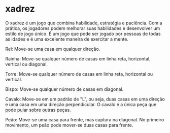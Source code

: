 # xadrez

O xadrez é um jogo que combina habilidade, estratégia e paciência. Com a prática, os jogadores podem melhorar suas habilidades e desenvolver um estilo de jogo único. É um jogo que pode ser jogado por pessoas de todas as idades e é uma excelente maneira de exercitar a mente.

Rei: Move-se uma casa em qualquer direção.

Rainha: Move-se qualquer número de casas em linha reta, horizontal, vertical ou diagonal.

Torre: Move-se qualquer número de casas em linha reta, horizontal ou vertical.

Bispo: Move-se qualquer número de casas em diagonal.

Cavalo: Move-se em um padrão de "L", ou seja, duas casas em uma direção e uma casa em uma direção perpendicular. O cavalo é a única peça que pode pular sobre outras peças.

Peão: Move-se uma casa para frente, mas captura na diagonal. No primeiro movimento, um peão pode mover-se duas casas para frente.
